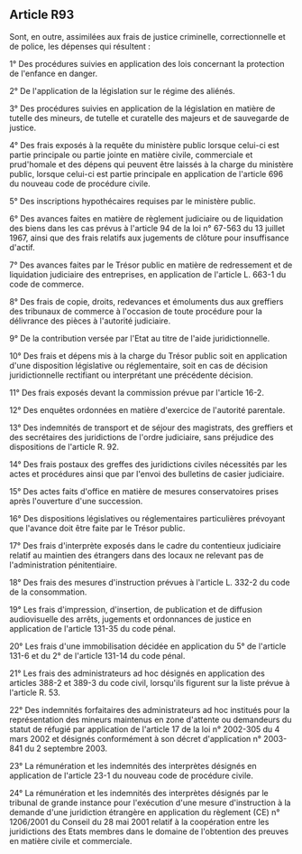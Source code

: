 Article R93
----
Sont, en outre, assimilées aux frais de justice criminelle, correctionnelle et
de police, les dépenses qui résultent :

1° Des procédures suivies en application des lois concernant la protection de
l'enfance en danger.

2° De l'application de la législation sur le régime des aliénés.

3° Des procédures suivies en application de la législation en matière de tutelle
des mineurs, de tutelle et curatelle des majeurs et de sauvegarde de justice.

4° Des frais exposés à la requête du ministère public lorsque celui-ci est
partie principale ou partie jointe en matière civile, commerciale et prud'homale
et des dépens qui peuvent être laissés à la charge du ministère public, lorsque
celui-ci est partie principale en application de l'article 696 du nouveau code
de procédure civile.

5° Des inscriptions hypothécaires requises par le ministère public.

6° Des avances faites en matière de règlement judiciaire ou de liquidation des
biens dans les cas prévus à l'article 94 de la loi n° 67-563 du 13 juillet 1967,
ainsi que des frais relatifs aux jugements de clôture pour insuffisance d'actif.

7° Des avances faites par le Trésor public en matière de redressement et de
liquidation judiciaire des entreprises, en application de l'article L. 663-1 du
code de commerce.

8° Des frais de copie, droits, redevances et émoluments dus aux greffiers des
tribunaux de commerce à l'occasion de toute procédure pour la délivrance des
pièces à l'autorité judiciaire.

9° De la contribution versée par l'Etat au titre de l'aide juridictionnelle.

10° Des frais et dépens mis à la charge du Trésor public soit en application
d'une disposition législative ou réglementaire, soit en cas de décision
juridictionnelle rectifiant ou interprétant une précédente décision.

11° Des frais exposés devant la commission prévue par l'article 16-2.

12° Des enquêtes ordonnées en matière d'exercice de l'autorité parentale.

13° Des indemnités de transport et de séjour des magistrats, des greffiers et
des secrétaires des juridictions de l'ordre judiciaire, sans préjudice des
dispositions de l'article R. 92.

14° Des frais postaux des greffes des juridictions civiles nécessités par les
actes et procédures ainsi que par l'envoi des bulletins de casier judiciaire.

15° Des actes faits d'office en matière de mesures conservatoires prises après
l'ouverture d'une succession.

16° Des dispositions législatives ou réglementaires particulières prévoyant que
l'avance doit être faite par le Trésor public.

17° Des frais d'interprète exposés dans le cadre du contentieux judiciaire
relatif au maintien des étrangers dans des locaux ne relevant pas de
l'administration pénitentiaire.

18° Des frais des mesures d'instruction prévues à l'article L. 332-2 du code de
la consommation.

19° Les frais d'impression, d'insertion, de publication et de diffusion
audiovisuelle des arrêts, jugements et ordonnances de justice en application de
l'article 131-35 du code pénal.

20° Les frais d'une immobilisation décidée en application du 5° de l'article
131-6 et du 2° de l'article 131-14 du code pénal.

21° Les frais des administrateurs ad hoc désignés en application des articles
388-2 et 389-3 du code civil, lorsqu'ils figurent sur la liste prévue à
l'article R. 53.

22° Des indemnités forfaitaires des administrateurs ad hoc institués pour la
représentation des mineurs maintenus en zone d'attente ou demandeurs du statut
de réfugié par application de l'article 17 de la loi n° 2002-305 du 4 mars 2002
et désignés conformément à son décret d'application n° 2003-841 du 2 septembre
2003.

23° La rémunération et les indemnités des interprètes désignés en application de
l'article 23-1 du nouveau code de procédure civile.

24° La rémunération et les indemnités des interprètes désignés par le tribunal
de grande instance pour l'exécution d'une mesure d'instruction à la demande
d'une juridiction étrangère en application du règlement (CE) n° 1206/2001 du
Conseil du 28 mai 2001 relatif à la coopération entre les juridictions des Etats
membres dans le domaine de l'obtention des preuves en matière civile et
commerciale.
